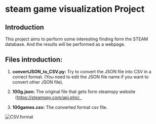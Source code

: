# steam game visualization Project

## Introduction
This project aims to perform some interesting finding form the STEAM database. And the results will be performed as a webpage.


## Files introduction:
1. **convertJSON_to_CSV.py:**
Try to convert the JSON file into CSV in a correct format. (You need to edit the JSON file name if you want to convert other JSON file).

2. **100g.json:**
The original file that gets form steamspy website（https://steamspy.com/api.php）

3. **100games.csv:** 
The converted format csv file.

![CSV.format](/images/cavformat.png)

